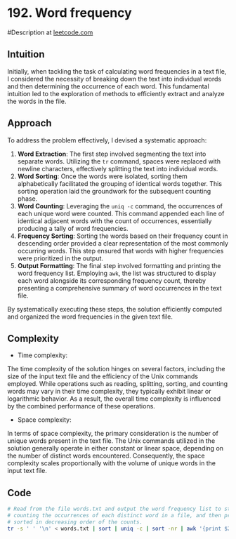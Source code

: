 # 192. Word frequency
#Description at [leetcode.com](https://leetcode.com/problems/word-frequency/description/)

## Intuition
Initially, when tackling the task of calculating word frequencies in a text file, I considered the necessity of breaking 
down the text into individual words and then determining the occurrence of each word. This fundamental intuition led to 
the exploration of methods to efficiently extract and analyze the words in the file.

## Approach
To address the problem effectively, I devised a systematic approach:
1. **Word Extraction**: The first step involved segmenting the text into separate words. Utilizing the `tr` command, 
spaces were replaced with newline characters, effectively splitting the text into individual words.
2. **Word Sorting**: Once the words were isolated, sorting them alphabetically facilitated the grouping of identical 
words together. This sorting operation laid the groundwork for the subsequent counting phase.
3. **Word Counting**: Leveraging the `uniq -c` command, the occurrences of each unique word were counted. This command 
appended each line of identical adjacent words with the count of occurrences, essentially producing a tally of word 
frequencies.
4. **Frequency Sorting**: Sorting the words based on their frequency count in descending order provided a clear 
representation of the most commonly occurring words. This step ensured that words with higher frequencies were 
prioritized in the output.
5. **Output Formatting**: The final step involved formatting and printing the word frequency list. Employing `awk`, the 
list was structured to display each word alongside its corresponding frequency count, thereby presenting a comprehensive 
summary of word occurrences in the text file.

By systematically executing these steps, the solution efficiently computed and organized the word frequencies in the 
given text file.

## Complexity
- Time complexity:

The time complexity of the solution hinges on several factors, including the size of the input text file and the 
efficiency of the Unix commands employed. While operations such as reading, splitting, sorting, and counting words may 
vary in their time complexity, they typically exhibit linear or logarithmic behavior. As a result, the overall time 
complexity is influenced by the combined performance of these operations.

- Space complexity:

In terms of space complexity, the primary consideration is the number of unique words present in the text file. The Unix 
commands utilized in the solution generally operate in either constant or linear space, depending on the number of 
distinct words encountered. Consequently, the space complexity scales proportionally with the volume of unique words in 
the input text file.

## Code
```bash
# Read from the file words.txt and output the word frequency list to stdout.
# counting the occurrences of each distinct word in a file, and then printing out the words along with their counts 
# sorted in decreasing order of the counts.
tr -s ' ' '\n' < words.txt | sort | uniq -c | sort -nr | awk '{print $2, $1}'
```